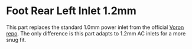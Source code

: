 # Foot Rear Left Inlet 1.2mm
This part replaces the standard 1.0mm power inlet from the official [Voron repo](https://github.com/VoronDesign/Voron-0/tree/Voron0.2/STLs/Skirts). The only difference is this part adapts to 1.2mm AC inlets for a more snug fit.